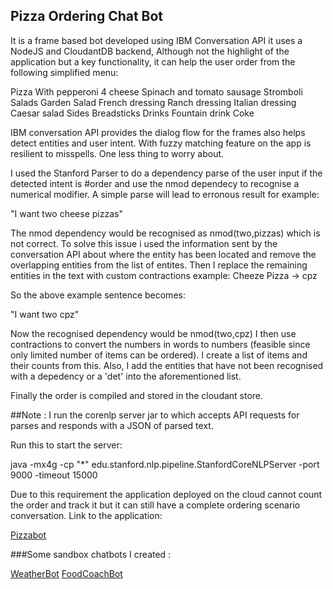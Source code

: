 

## Pizza Ordering Chat Bot 

It is a frame based bot developed using IBM Conversation API it uses a NodeJS and CloudantDB backend, Although not the highlight of the application but a key functionality, it can help the user order from the following simplified menu: 

Pizza
	With pepperoni
	4 cheese
	Spinach and tomato
	sausage
Stromboli
	Salads
	Garden Salad
	French dressing
	Ranch dressing
	Italian dressing
	Caesar salad
Sides
 	Breadsticks
Drinks
	Fountain drink
			Coke

IBM conversation API provides the dialog flow for the frames also helps detect entities and user intent. With fuzzy matching feature on the app is resilient to misspells. One less thing to worry about.

I used the Stanford Parser to do a dependency parse of the user input if the detected intent is #order and use the nmod dependecy to recognise a numerical modifier.
A simple parse will lead to erronous result for example:

 "I want two cheese pizzas"

The nmod dependency would be recognised as nmod(two,pizzas)
which is not correct. To solve this issue i used the information sent by the conversation API about where the entity has been located and remove the overlapping entities from the list of entites. Then I replace the remaining entities in the text with custom contractions example:  Cheeze Pizza -> cpz 

So the above example sentence becomes: 

 "I want two cpz"

Now the recognised dependency would be nmod(two,cpz)
I then use contractions to convert the numbers in words to numbers (feasible since only limited number of items can be ordered).
I create a list of items and their counts from this. Also, I add the entities that have not been recognised with a depedency or a 'det' into the aforementioned list.

Finally the order is compiled and stored in the cloudant store.




##Note : I run the corenlp server jar to which accepts API requests for parses and responds with a JSON of parsed text.

Run this to start the server:

java -mx4g -cp "*" edu.stanford.nlp.pipeline.StanfordCoreNLPServer -port 9000 -timeout 15000

Due to this requirement the application deployed on the cloud cannot count the order and track it but it can still have a complete ordering scenario conversation. Link to the application:

[Pizzabot](http://conversation-simple-tes1.mybluemix.net/)

###Some sandbox chatbots I created :

[WeatherBot](http://weatherus.mybluemix.net/)
[FoodCoachBot](http://food-coacher.mybluemix.net/)










